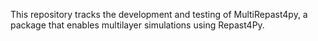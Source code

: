 This repository tracks the development and testing of MultiRepast4py, a package that enables multilayer simulations using Repast4Py.
